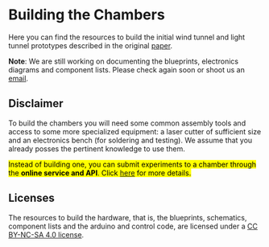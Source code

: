 # Building the Chambers

Here you can find the resources to build the initial wind tunnel and light tunnel prototypes described in the original [paper](https://arxiv.org/pdf/2404.11341.pdf).

**Note**: We are still working on documenting the blueprints, electronics diagrams and component lists. Please check again soon or shoot us an [email](mailto:juangamella@gmail.com).

## Disclaimer

To build the chambers you will need some common assembly tools and access to some more specialized equipment: a laser cutter of sufficient size and an electronics bench (for soldering and testing). We assume that you already posses the pertinent knowledge to use them.

<mark>Instead of building one, you can submit experiments to a chamber through the **online service and API**. Click [here](https://tally.so/r/wbNe0e) for more details.</mark>

## Licenses

The resources to build the hardware, that is, the blueprints, schematics, component lists and the arduino and control code, are licensed under a [CC BY-NC-SA 4.0 license](https://creativecommons.org/licenses/by-nc-sa/4.0/).

